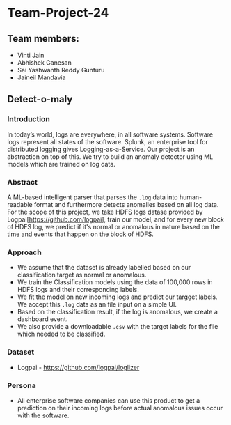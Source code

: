 # Team-Project-24

## Team members:
- Vinti Jain
- Abhishek Ganesan
- Sai Yashwanth Reddy Gunturu
- Jaineil Mandavia

## Detect-o-maly 

### Introduction

In today’s world, logs are everywhere, in all software systems. Software logs represent all states of the software. Splunk, an enterprise tool for distributed logging gives Logging-as-a-Service. Our project is an abstraction on top of this. We try to build an anomaly detector using ML models which are trained on log data. 

### Abstract

A ML-based intelligent parser that parses the `.log` data into human-readable format and furthermore detects anomalies based on all log data. For the scope of this project, we take HDFS logs datase provided by Logpai[https://github.com/logpai], train our model, and for every new block of HDFS log, we predict if it's normal or anomalous in nature based on the time and events that happen on the block of HDFS. 

### Approach
- We assume that the dataset is already labelled based on our classification target as normal or anomalous.
- We train the Classification models using the data of 100,000 rows in HDFS logs and their corresponding labels. 
- We fit the model on new incoming logs and predict our targget labels. We accept this `.log` data as an file input on a simple UI.
- Based on the classification result, if the log is anomalous, we create a dashboard event.
- We also provide a downloadable `.csv` with the target labels for the file which needed to be classified.

### Dataset

- Logpai - https://github.com/logpai/loglizer

### Persona

- All enterprise software companies can use this product to get a prediction on their incoming logs before actual anomalous issues occur with the software.

